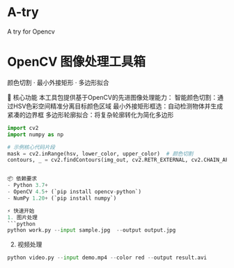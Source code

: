 # A-try
A try for Opencv
# OpenCV 图像处理工具箱  
颜色切割 · 最小外接矩形 · 多边形拟合

🚀 核心功能
本工具包提供基于OpenCV的先进图像处理能力：
智能颜色切割：通过HSV色彩空间精准分离目标颜色区域
最小外接矩形框选：自动检测物体并生成紧凑的边界框
多边形轮廓拟合：将复杂轮廓转化为简化多边形

```python
import cv2
import numpy as np

# 示例核心代码片段
mask = cv2.inRange(hsv, lower_color, upper_color)  # 颜色切割
contours, _ = cv2.findContours(img_out, cv2.RETR_EXTERNAL, cv2.CHAIN_APPROX_SIMPLE)  # 找多边形轮廓


📦 依赖要求
- Python 3.7+
- OpenCV 4.5+ (`pip install opencv-python`)
- NumPy 1.20+ (`pip install numpy`)

⚡ 快速开始
1. 图片处理
```python
python work.py --input sample.jpg  --output output.jpg
```

 2. 视频处理
```python
python video.py --input demo.mp4 --color red --output result.avi
```



